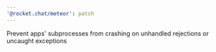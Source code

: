 ```yaml
---
'@rocket.chat/meteor': patch
---
```


Prevent apps' subprocesses from crashing on unhandled rejections or uncaught exceptions
